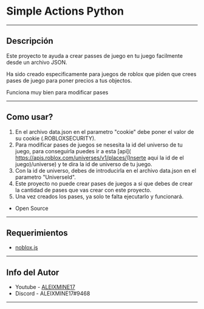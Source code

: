 # Simple Actions Python
---

## Descripción

Este proyecto te ayuda a crear passes de juego en tu juego facilmente desde un archivo JSON.

Ha sido creado especificamente para juegos de roblox que piden que crees pases de juego para poner precios a tus objectos.

Funciona muy bien para modificar pases

---

## Como usar?

1) En el archivo data.json en el parametro "cookie" debe poner el valor de su cookie (.ROBLOXSECURITY).
2) Para modificar pases de juegos se nesesita la id del universo de tu juego, para conseguirla puedes ir a esta [api]( https://apis.roblox.com/universes/v1/places/(Inserte aqui la id de el juego)/universe) y te dira la id de universo de tu juego.
3) Con la id de universo, debes de introducirla en el archivo data.json en el parametro "UniverseId".
4) Este proyecto no puede crear pases de juegos a si que debes de crear la cantidad de pases que vas crear con este proyecto.
5) Una vez creados los pases, ya solo te falta ejecutarlo y funcionará.

- Open Source

---

## Requerimientos

- [noblox.js](https://github.com/noblox/noblox.js)

---

## Info del Autor

- Youtube - [ALEIXMINE17](https://www.youtube.com/channel/UC4VQTpVqMDXUAaqQxI217XQ)
- Discord - ALEIXMINE17#9468

---

